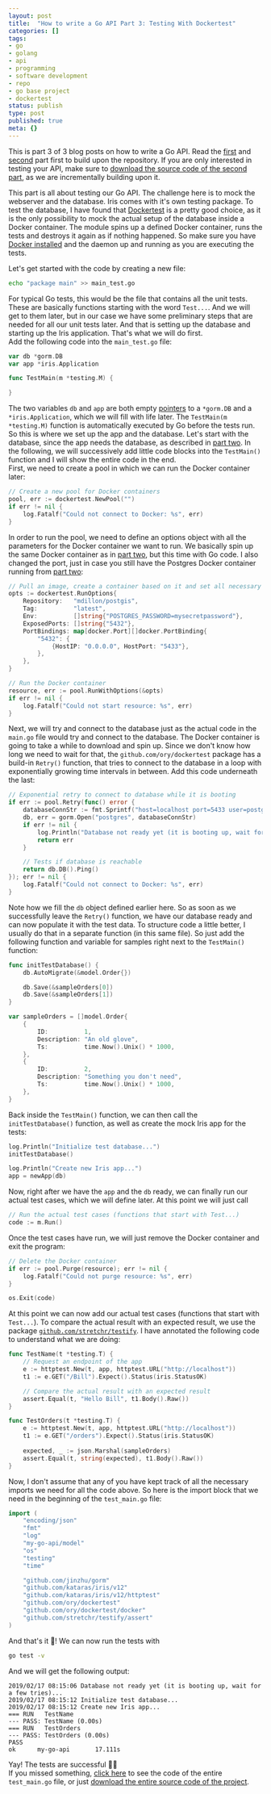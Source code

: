 ```yaml
---
layout: post
title:  "How to write a Go API Part 3: Testing With Dockertest"
categories: []
tags:
- go
- golang
- api
- programming
- software development
- repo
- go base project
- dockertest
status: publish
type: post
published: true
meta: {}
---
```

This is part 3 of 3 blog posts on how to write a Go API. Read the [first](/blog/how-to-write-a-go-api-part-1-webserver-with-iris) and [second](/blog/how-to-write-a-go-api-part-2-database-integration) part first to build upon the repository. If you are only interested in testing your API, make sure to [download the source code of the second part](https://github.com/jonnylangefeld/go-api-base-project/archive/part-2.zip), as we are incrementally building upon it.

This part is all about testing our Go API. The challenge here is to mock the webserver and the database. Iris comes with it's own testing package. To test the database, I have found that [Dockertest](https://github.com/ory/dockertest) is a pretty good choice, as it is the only possibility to mock the actual setup of the database inside a Docker container. The module spins up a defined Docker container, runs the tests and destroys it again as if nothing happened. So make sure you have [Docker installed](https://youtu.be/JprTjTViaEA) and the daemon up and running as you are executing the tests.

Let's get started with the code by creating a new file:

```bash
echo "package main" >> main_test.go
```

For typical Go tests, this would be the file that contains all the unit tests. These are basically functions starting with the word `Test...`. And we will get to them later, but in our case we have some preliminary steps that are needed for all our unit tests later. And that is setting up the database and starting up the Iris application. That's what we will do first.  
Add the following code into the `main_test.go` file:

```go
var db *gorm.DB
var app *iris.Application

func TestMain(m *testing.M) {

}
```

The two variables `db` and `app` are both empty [pointers](https://tour.golang.org/moretypes/1) to a `*gorm.DB` and a `*iris.Application`, which we will fill with life later. The `TestMain(m *testing.M)` function is automatically executed by Go before the tests run. So this is where we set up the app and the database. Let's start with the database, since the app needs the database, as described in [part two](/blog/how-to-write-a-go-api-part-2-database-integration). In the following, we will successively add little code blocks into the `TestMain()` function and I will show the entire code in the end.  
First, we need to create a pool in which we can run the Docker container later:

```go
// Create a new pool for Docker containers
pool, err := dockertest.NewPool("")
if err != nil {
    log.Fatalf("Could not connect to Docker: %s", err)
}
```

In order to run the pool, we need to define an options object with all the parameters for the Docker container we want to run. We basically spin up the same Docker container as in [part two](/blog/how-to-write-a-go-api-part-2-database-integration), but this time with Go code. I also changed the port, just in case you still have the Postgres Docker container running from [part two](/blog/how-to-write-a-go-api-part-2-database-integration):

```go
// Pull an image, create a container based on it and set all necessary parameters
opts := dockertest.RunOptions{
    Repository:   "mdillon/postgis",
    Tag:          "latest",
    Env:          []string{"POSTGRES_PASSWORD=mysecretpassword"},
    ExposedPorts: []string{"5432"},
    PortBindings: map[docker.Port][]docker.PortBinding{
        "5432": {
            {HostIP: "0.0.0.0", HostPort: "5433"},
        },
    },
}

// Run the Docker container
resource, err := pool.RunWithOptions(&opts)
if err != nil {
    log.Fatalf("Could not start resource: %s", err)
}
```

Next, we will try and connect to the database just as the actual code in the `main.go` file would try and connect to the database. <!--more--> The Docker container is going to take a while to download and spin up. Since we don't know how long we need to wait for that, the `github.com/ory/dockertest` package has a build-in `Retry()` function, that tries to connect to the database in a loop with exponentially growing time intervals in between. Add this code underneath the last:

```go
// Exponential retry to connect to database while it is booting
if err := pool.Retry(func() error {
    databaseConnStr := fmt.Sprintf("host=localhost port=5433 user=postgres dbname=postgres password=mysecretpassword sslmode=disable")
    db, err = gorm.Open("postgres", databaseConnStr)
    if err != nil {
        log.Println("Database not ready yet (it is booting up, wait for a few tries)...")
        return err
    }

    // Tests if database is reachable
    return db.DB().Ping()
}); err != nil {
    log.Fatalf("Could not connect to Docker: %s", err)
}
```

Note how we fill the `db` object defined earlier here. So as soon as we successfully leave the `Retry()` function, we have our database ready and can now populate it with the test data. To structure code a little better, I usually do that in a separate function (in this same file). So just add the following function and variable for samples right next to the `TestMain()` function:

```go
func initTestDatabase() {
    db.AutoMigrate(&model.Order{})

    db.Save(&sampleOrders[0])
    db.Save(&sampleOrders[1])
}

var sampleOrders = []model.Order{
    {
        ID:          1,
        Description: "An old glove",
        Ts:          time.Now().Unix() * 1000,
    },
    {
        ID:          2,
        Description: "Something you don't need",
        Ts:          time.Now().Unix() * 1000,
    },
}
```

Back inside the `TestMain()` function, we can then call the `initTestDatabase()` function, as well as create the mock Iris app for the tests:

```go
log.Println("Initialize test database...")
initTestDatabase()

log.Println("Create new Iris app...")
app = newApp(db)
```

Now, right after we have the `app` and the `db` ready, we can finally run our actual test cases, which we will define later. At this point we will just call

```go
// Run the actual test cases (functions that start with Test...)
code := m.Run()
```

Once the test cases have run, we will just remove the Docker container and exit the program:

```go
// Delete the Docker container
if err := pool.Purge(resource); err != nil {
    log.Fatalf("Could not purge resource: %s", err)
}

os.Exit(code)
```

At this point we can now add our actual test cases (functions that start with `Test...`). To compare the actual result with an expected result, we use the package [`github.com/stretchr/testify`](https://github.com/stretchr/testify). I have annotated the following code to understand what we are doing:

```go
func TestName(t *testing.T) {
    // Request an endpoint of the app
    e := httptest.New(t, app, httptest.URL("http://localhost"))
    t1 := e.GET("/Bill").Expect().Status(iris.StatusOK)

    // Compare the actual result with an expected result
    assert.Equal(t, "Hello Bill", t1.Body().Raw())
}

func TestOrders(t *testing.T) {
    e := httptest.New(t, app, httptest.URL("http://localhost"))
    t1 := e.GET("/orders").Expect().Status(iris.StatusOK)
    
    expected, _ := json.Marshal(sampleOrders)
    assert.Equal(t, string(expected), t1.Body().Raw())
}
```

Now, I don't assume that any of you have kept track of all the necessary imports we  need for all the code above. So here is the import block that we need in the beginning of the `test_main.go` file:

```go
import (
    "encoding/json"
    "fmt"
    "log"
    "my-go-api/model"
    "os"
    "testing"
    "time"

    "github.com/jinzhu/gorm"
    "github.com/kataras/iris/v12"
    "github.com/kataras/iris/v12/httptest"
    "github.com/ory/dockertest"
    "github.com/ory/dockertest/docker"
    "github.com/stretchr/testify/assert"
)
```

And that's it 🎉! We can now run the tests with 

```bash
go test -v
```

And we will get the following output:

```
2019/02/17 08:15:06 Database not ready yet (it is booting up, wait for a few tries)...
2019/02/17 08:15:12 Initialize test database...
2019/02/17 08:15:12 Create new Iris app...
=== RUN   TestName
--- PASS: TestName (0.00s)
=== RUN   TestOrders
--- PASS: TestOrders (0.00s)
PASS
ok      my-go-api       17.111s
```

Yay! The tests are successful 👍🏼  
If you missed something, [click here](https://github.com/jonnylangefeld/go-api-base-project/blob/part-3/main_test.go) to see the code of the entire `test_main.go` file, or just [download the entire source code of the project](https://github.com/jonnylangefeld/go-api-base-project/archive/part-3.zip).